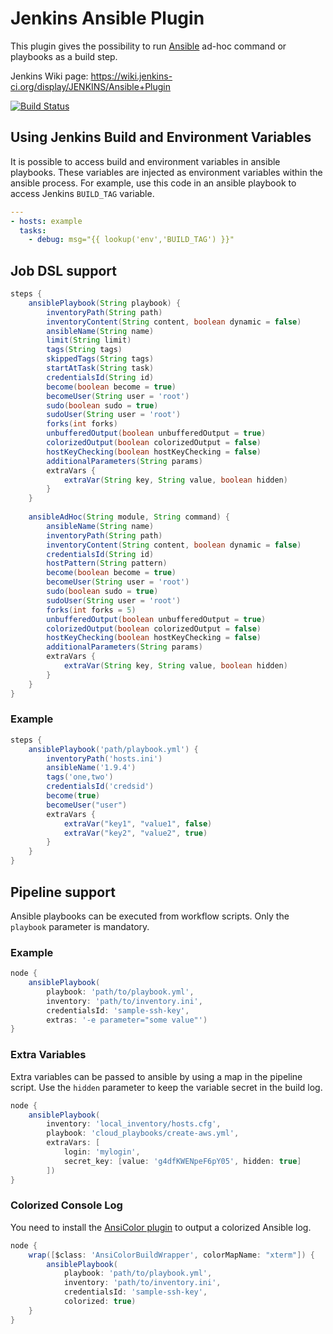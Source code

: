 Jenkins Ansible Plugin
======================

This plugin gives the possibility to run [Ansible](http://www.ansible.com/) ad-hoc command or playbooks as a build step.

Jenkins Wiki page: https://wiki.jenkins-ci.org/display/JENKINS/Ansible+Plugin

[![Build Status](https://ci.jenkins.io/buildStatus/icon?job=Plugins/ansible-plugin/master)](https://ci.jenkins.io/job/Plugins/job/ansible-plugin/job/master/)

## Using Jenkins Build and Environment Variables

It is possible to access build and environment variables in ansible playbooks. These variables are injected as environment variables within the ansible process. For example, use this code in an ansible playbook to access Jenkins ```BUILD_TAG``` variable.

```yaml
---
- hosts: example
  tasks:
    - debug: msg="{{ lookup('env','BUILD_TAG') }}"
```

## Job DSL support 

```groovy  
steps {
    ansiblePlaybook(String playbook) {
        inventoryPath(String path)
        inventoryContent(String content, boolean dynamic = false)
        ansibleName(String name)
        limit(String limit)
        tags(String tags)
        skippedTags(String tags)
        startAtTask(String task)
        credentialsId(String id)
        become(boolean become = true)
        becomeUser(String user = 'root')
        sudo(boolean sudo = true)
        sudoUser(String user = 'root')
        forks(int forks)
        unbufferedOutput(boolean unbufferedOutput = true)
        colorizedOutput(boolean colorizedOutput = false)
        hostKeyChecking(boolean hostKeyChecking = false)
        additionalParameters(String params)
        extraVars {
            extraVar(String key, String value, boolean hidden)
        }
    }
        
    ansibleAdHoc(String module, String command) {
        ansibleName(String name)
        inventoryPath(String path)
        inventoryContent(String content, boolean dynamic = false)
        credentialsId(String id)
        hostPattern(String pattern)
        become(boolean become = true)
        becomeUser(String user = 'root')
        sudo(boolean sudo = true)
        sudoUser(String user = 'root')
        forks(int forks = 5)
        unbufferedOutput(boolean unbufferedOutput = true)
        colorizedOutput(boolean colorizedOutput = false)
        hostKeyChecking(boolean hostKeyChecking = false)
        additionalParameters(String params)
        extraVars {
            extraVar(String key, String value, boolean hidden)
        }
    }
}
```

### Example 

```groovy
steps {
    ansiblePlaybook('path/playbook.yml') {
        inventoryPath('hosts.ini')
        ansibleName('1.9.4')
        tags('one,two')
        credentialsId('credsid')
        become(true)
        becomeUser("user")
        extraVars {
            extraVar("key1", "value1", false)
            extraVar("key2", "value2", true)
        }
    }
}
```

## Pipeline support

Ansible playbooks can be executed from workflow scripts. Only the `playbook` parameter is mandatory.

### Example 

```groovy  
node {
    ansiblePlaybook( 
        playbook: 'path/to/playbook.yml',
        inventory: 'path/to/inventory.ini', 
        credentialsId: 'sample-ssh-key', 
        extras: '-e parameter="some value"')
}
```

### Extra Variables

Extra variables can be passed to ansible by using a map in the pipeline script. Use the `hidden` parameter 
to keep the variable secret in the build log.

```groovy  
node {
    ansiblePlaybook(
        inventory: 'local_inventory/hosts.cfg',
        playbook: 'cloud_playbooks/create-aws.yml',
        extraVars: [
            login: 'mylogin',
            secret_key: [value: 'g4dfKWENpeF6pY05', hidden: true]
        ])
}
```

### Colorized Console Log

You need to install the [AnsiColor plugin](https://wiki.jenkins-ci.org/display/JENKINS/AnsiColor+Plugin) to output a 
colorized Ansible log.

```groovy
node {
    wrap([$class: 'AnsiColorBuildWrapper', colorMapName: "xterm"]) {
        ansiblePlaybook( 
            playbook: 'path/to/playbook.yml',
            inventory: 'path/to/inventory.ini', 
            credentialsId: 'sample-ssh-key',
            colorized: true) 
    }
}
```
